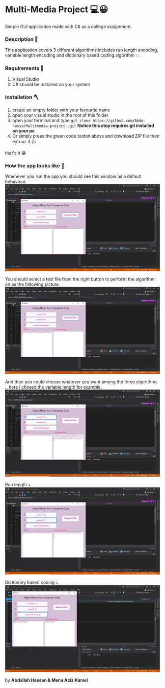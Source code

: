 # Multi-Media Project 💻😀

Simple GUI application made with C# as a college assignment.

### Description 📄

This application covers 3 different algorithms includes run length encoding, variable length encoding and dictionary based coding algorithm 💥 .

### Requirements 🔢

1. Visual Studio
2. C# should be installed on your system

### installation 🪓

1. create an empty folder with your favourite name
2. open your visual studio in the root of this folder
3. open your terminal and type `git clone https://github.com/Abdo-hassa/Multimedia-project-.git` **Notice this step requires git installed on your pc**
4. Or simply press the green code button above and download ZIP file then extract it 👍

that's it 😁

### How the app looks like 🤔

Whenever you run the app you should see this window as a default behaviour.
![form app](./img/1.jpeg)

You should select a text file from the right button to perform the algorithm on as the following picture.
![form app](./img/2.jpeg)

And then you could choose whatever you want among the three algorithms .. here I chosed the variable length for example.
![form app](./img/3.jpeg)

Run length ⤵️
![form app](./img/4.jpeg)

Dictionary based coding ⤵️
![form app](./img/5.jpeg)

by **Abdallah Hassan & Mena Aziz Kamel**
